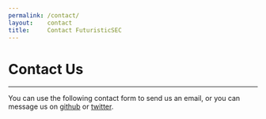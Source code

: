 ```yaml
---
permalink: /contact/
layout:    contact
title:     Contact FuturisticSEC
---
```


# Contact Us
------------

You can use the following contact form to send us an email, or you can message us on [github](http://github.com/FuturisticSEC) or [twitter](http://twitter.com/Futuristic_SEC).
